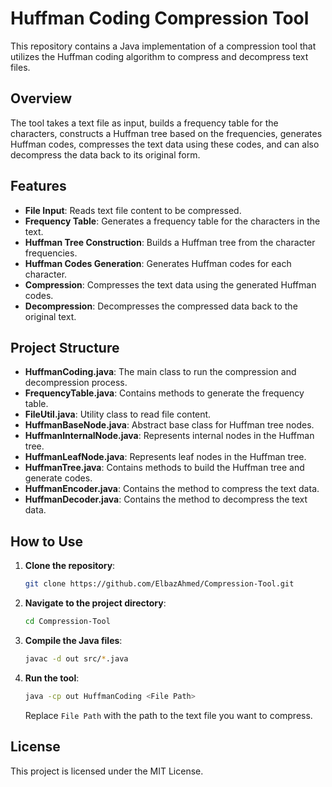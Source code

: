 # Huffman Coding Compression Tool

This repository contains a Java implementation of a compression tool that utilizes the Huffman coding algorithm to compress and decompress text files.

## Overview

The tool takes a text file as input, builds a frequency table for the characters, constructs a Huffman tree based on the frequencies, generates Huffman codes, compresses the text data using these codes, and can also decompress the data back to its original form.

## Features

- **File Input**: Reads text file content to be compressed.
- **Frequency Table**: Generates a frequency table for the characters in the text.
- **Huffman Tree Construction**: Builds a Huffman tree from the character frequencies.
- **Huffman Codes Generation**: Generates Huffman codes for each character.
- **Compression**: Compresses the text data using the generated Huffman codes.
- **Decompression**: Decompresses the compressed data back to the original text.

## Project Structure

- **HuffmanCoding.java**: The main class to run the compression and decompression process.
- **FrequencyTable.java**: Contains methods to generate the frequency table.
- **FileUtil.java**: Utility class to read file content.
- **HuffmanBaseNode.java**: Abstract base class for Huffman tree nodes.
- **HuffmanInternalNode.java**: Represents internal nodes in the Huffman tree.
- **HuffmanLeafNode.java**: Represents leaf nodes in the Huffman tree.
- **HuffmanTree.java**: Contains methods to build the Huffman tree and generate codes.
- **HuffmanEncoder.java**: Contains the method to compress the text data.
- **HuffmanDecoder.java**: Contains the method to decompress the text data.

## How to Use

1. **Clone the repository**:  
 
   ```bash
   git clone https://github.com/ElbazAhmed/Compression-Tool.git
   ```
2. **Navigate to the project directory**:
 
   ```bash
   cd Compression-Tool
   ```
3. **Compile the Java files**:

   ```bash
   javac -d out src/*.java
   ```
4. **Run the tool**:

   ```bash
   java -cp out HuffmanCoding <File Path>
   ```
    Replace <code>File Path</code> with the path to the text file you want to compress.

## License

This project is licensed under the MIT License.
   


